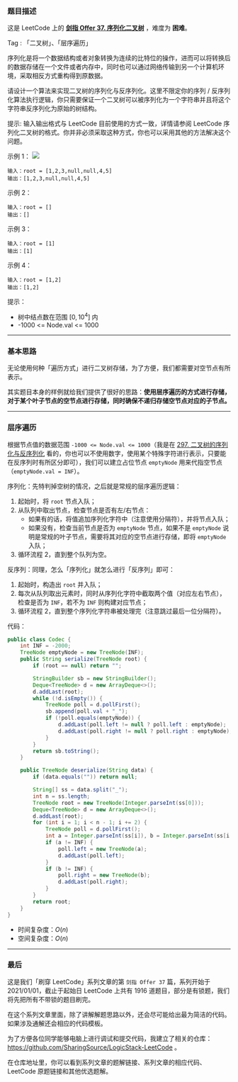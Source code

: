 ### 题目描述

这是 LeetCode 上的 **[剑指 Offer 37. 序列化二叉树](https://leetcode-cn.com/problems/xu-lie-hua-er-cha-shu-lcof/solution/gong-shui-san-xie-er-cha-shu-de-xu-lie-h-n89a/)** ，难度为 **困难**。

Tag : 「二叉树」、「层序遍历」



序列化是将一个数据结构或者对象转换为连续的比特位的操作，进而可以将转换后的数据存储在一个文件或者内存中，同时也可以通过网络传输到另一个计算机环境，采取相反方式重构得到原数据。

请设计一个算法来实现二叉树的序列化与反序列化。这里不限定你的序列 / 反序列化算法执行逻辑，你只需要保证一个二叉树可以被序列化为一个字符串并且将这个字符串反序列化为原始的树结构。

提示: 输入输出格式与 LeetCode 目前使用的方式一致，详情请参阅 LeetCode 序列化二叉树的格式。你并非必须采取这种方式，你也可以采用其他的方法解决这个问题。

示例 1：
![](https://assets.leetcode.com/uploads/2020/09/15/serdeser.jpg)
```
输入：root = [1,2,3,null,null,4,5]
输出：[1,2,3,null,null,4,5]
```
示例 2：
```
输入：root = []
输出：[]
```
示例 3：
```
输入：root = [1]
输出：[1]
```
示例 4：
```
输入：root = [1,2]
输出：[1,2]
```

提示：
* 树中结点数在范围 $[0, 10^4]$ 内
* -1000 <= Node.val <= 1000

---

### 基本思路

无论使用何种「遍历方式」进行二叉树存储，为了方便，我们都需要对空节点有所表示。

其实题目本身的样例就给我们提供了很好的思路：**使用层序遍历的方式进行存储，对于某个叶子节点的空节点进行存储，同时确保不递归存储空节点对应的子节点。**

---

### 层序遍历

根据节点值的数据范围 `-1000 <= Node.val <= 1000`（我是在 [297. 二叉树的序列化与反序列化](https://leetcode-cn.com/problems/serialize-and-deserialize-binary-tree/) 看的，你也可以不使用数字，使用某个特殊字符进行表示，只要能在反序列时有所区分即可），我们可以建立占位节点 `emptyNode` 用来代指空节点（`emptyNode.val = INF`）。

序列化：先特判掉空树的情况，之后就是常规的层序遍历逻辑：

1. 起始时，将 `root` 节点入队；
2. 从队列中取出节点，检查节点是否有左/右节点：
    * 如果有的话，将值追加序列化字符中（注意使用分隔符），并将节点入队；
    * 如果没有，检查当前节点是否为 `emptyNode` 节点，如果不是 `emptyNode` 说明是常规的叶子节点，需要将其对应的空节点进行存储，即将 `emptyNode` 入队；
3. 循环流程 $2$，直到整个队列为空。

反序列：同理，怎么「序列化」就怎么进行「反序列」即可：

1. 起始时，构造出 `root` 并入队；
2. 每次从队列取出元素时，同时从序列化字符中截取两个值（对应左右节点），检查是否为 `INF`，若不为 `INF` 则构建对应节点；
3. 循环流程 $2$，直到整个序列化字符串被处理完（注意跳过最后一位分隔符）。

代码：
```Java
public class Codec {
    int INF = -2000;
    TreeNode emptyNode = new TreeNode(INF);
    public String serialize(TreeNode root) {
        if (root == null) return "";

        StringBuilder sb = new StringBuilder();
        Deque<TreeNode> d = new ArrayDeque<>();
        d.addLast(root);
        while (!d.isEmpty()) {
            TreeNode poll = d.pollFirst();
            sb.append(poll.val + "_");
            if (!poll.equals(emptyNode)) {
                d.addLast(poll.left != null ? poll.left : emptyNode);
                d.addLast(poll.right != null ? poll.right : emptyNode);
            }
        }
        return sb.toString();
    }

    public TreeNode deserialize(String data) {
        if (data.equals("")) return null;

        String[] ss = data.split("_");
        int n = ss.length;
        TreeNode root = new TreeNode(Integer.parseInt(ss[0]));
        Deque<TreeNode> d = new ArrayDeque<>();
        d.addLast(root);
        for (int i = 1; i < n - 1; i += 2) {
            TreeNode poll = d.pollFirst();
            int a = Integer.parseInt(ss[i]), b = Integer.parseInt(ss[i + 1]);
            if (a != INF) {
                poll.left = new TreeNode(a);
                d.addLast(poll.left);
            }
            if (b != INF) {
                poll.right = new TreeNode(b);
                d.addLast(poll.right);
            }
        }
        return root;
    }
}
```
* 时间复杂度：$O(n)$
* 空间复杂度：$O(n)$

---

### 最后

这是我们「刷穿 LeetCode」系列文章的第 `剑指 Offer 37` 篇，系列开始于 2021/01/01，截止于起始日 LeetCode 上共有 1916 道题目，部分是有锁题，我们将先把所有不带锁的题目刷完。

在这个系列文章里面，除了讲解解题思路以外，还会尽可能给出最为简洁的代码。如果涉及通解还会相应的代码模板。

为了方便各位同学能够电脑上进行调试和提交代码，我建立了相关的仓库：https://github.com/SharingSource/LogicStack-LeetCode 。

在仓库地址里，你可以看到系列文章的题解链接、系列文章的相应代码、LeetCode 原题链接和其他优选题解。

